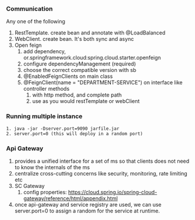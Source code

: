### Communication
Any one of the following
1. RestTemplate. create bean and annotate with @LoadBalanced
2. WebClient. create bean. It's both sync and async
3. Open feign
   1. add dependency, or.springframework.cloud:spring.cloud.starter.openfeign
   2. configure dependencyManagement (required)
   3. choose the correct compatible version with sb
   4. @EnabledFeignClients on main class
   5. @FeignClient(name = "DEPARTMENT-SERVICE") on interface like controller methods
      1. with http method, and complete path
      2. use as you would restTemplate or webClient

### Running multiple instance
    1. java -jar -Dserver.port=9090 jarfile.jar
    2. server.port=0 (this will deploy in a random port)

### Api Gateway
1. provides a unified interface for a set of ms so that clients does not need to know the internals of the ms
2. centralize cross-cutting concerns like security, monitoring, rate limiting etc
3. SC Gateway 
   1. config properties: https://cloud.spring.io/spring-cloud-gateway/reference/html/appendix.html
4. once api-gateway and service registry are used, we can use server.port=0 to assign a random for the service at runtime.